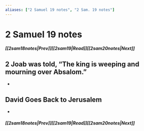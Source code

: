 ```yaml
---
aliases: ["2 Samuel 19 notes", "2 Sam. 19 notes"]
---
```

# 2 Samuel 19 notes
##### <span class=arrow-left></span>[[2sam18notes|Prev]]<span class=navigation-separator></span>[[2sam19|Read]]<span class=navigation-separator></span>[[2sam20notes|Next]]<span class=arrow-right></span>
## 2 Joab was told, “The king is weeping and mourning over Absalom.”
- 
## David Goes Back to Jerusalem
- 
##### <span class=arrow-left></span>[[2sam18notes|Prev]]<span class=navigation-separator></span>[[2sam19|Read]]<span class=navigation-separator></span>[[2sam20notes|Next]]<span class=arrow-right></span>